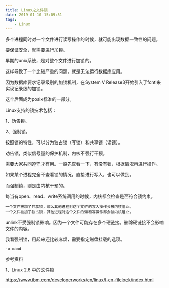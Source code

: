 ```yaml
---
title: Linux之文件锁
date: 2019-01-10 15:09:51
tags:
	- Linux
---
```




多个进程同时对一个文件进行读写操作的时候，就可能出现数据一致性的问题。

要保证安全，就需要进行加锁。

早期的unix系统，是对整个文件进行加锁的。

这样导致了一个比较严重的问题，就是无法运行数据库应用。

因为数据库要求记录级别的加锁机制，在System V Release3开始引入了fcntl来实现记录级的加锁。

这个后面成为posix标准的一部分。

Linux支持的锁技术包括：

1、劝告锁。

2、强制锁。

按照锁的特性，可以分为独占锁（写锁）和共享锁（读锁）。



劝告锁，类似信号量的保护机制，内核不强行干预。

需要大家共同遵守才有用。一般先查看一下，有没有锁，根据情况再进行操作。

如果某个进程完全不查看锁的情况，直接进行写入，也可以做到。

而强制锁，则是由内核干预的。

每当有open、read、write系统调用的时候，内核都会检查是否符合锁约束。

```
一个文件被加了共享锁，那么其他进程对这个文件的写入操作会被内核阻止。
一个文件被加了独占锁，其他进程对这个文件的读和写操作都会被内核阻止。
```



unlink不受强制锁影响。因为一个文件可能存在多个硬链接。删除硬链接不会影响文件的内容。



我看强制锁，用起来还比较麻烦，需要指定磁盘挂载的选项。

```
-o mand
```





参考资料

1、Linux 2.6 中的文件锁

https://www.ibm.com/developerworks/cn/linux/l-cn-filelock/index.html
